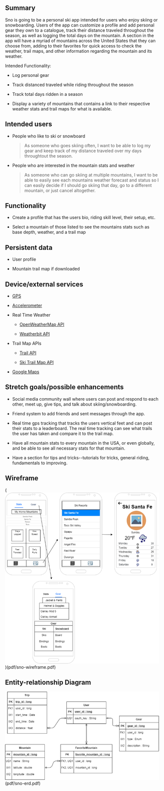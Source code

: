 ## Summary

Sno is going to be a personal ski app intended for users who enjoy skiing or snowboarding. Users of the app can customize a profile and add personal gear they own to a catalogue, track their distance traveled throughout the season, as well as logging the total days on the mountain. 
A section in the app will have a myriad of mountains across the United States that they can choose from, adding to their favorites for quick access to check the weather, trail maps, and other information regarding the mountain and its weather.

Intended Functionality:

  * Log personal gear
	
  * Track distanced traveled while riding throughout the season
	
  * Track total days ridden in a season
	
  * Display a variety of mountains that contains a link to their respective weather stats and trail maps for what is available.

## Intended users

* People who like to ski or snowboard

    > As someone who goes skiing often, I want to be able to log my gear and keep track of my distance traveled over my days throughtout the season.

* People who are interested in the mountain stats and weather

    > As someone who can go skiing at multiple mountains, I want to be able to easily see each mountains weather forecast and status so I can easily decide if I should go skiing that day, go to a different mountain, or just cancel altogether.

## Functionality

* Create a profile that has the users bio, riding skill level, their setup, etc.

* Select a mountain of those listed to see the mountains stats such as base depth, weather, and a trail map

## Persistent data

* User profile

* Mountain trail map if downloaded
    
## Device/external services

* <a href="https://developer.android.com/training/location">GPS</a>

* <a href="https://developer.android.com/guide/topics/sensors/sensors_overview">Accelerometer</a>

* Real Time Weather

    * <a href="https://rapidapi.com/community/api/open-weather-map">OpenWeatherMap API</a>
	
	* <a href="https://rapidapi.com/weatherbit/api/weather">Weatherbit API</a>
	
* Trail Map APIs
	
	* <a href="https://rapidapi.com/trailapi/api/trailapi">Trail API</a>

	* <a href="https://www.powderproject.com/data">Ski Trail Map API</a>

* <a href="https://cloud.google.com/maps-platform/products">Google Maps</a>

## Stretch goals/possible enhancements 

* Social media community wall where users can post and respond to each other, meet up, give tips, and talk about skiing/snowboarding.

* Friend system to add friends and sent messages through the app.

* Real time gps tracking that tracks the users vertical feet and can post their stats to a leaderboard. The real time tracking can see what trails the user has taken and compare it to the trail map.

* Have all mountain stats to every mountain in the USA, or even globally, and be able to see all necessary stats for that mountain.

* Have a section for tips and tricks--tutorials for tricks, general riding, fundamentals to improving.

## Wireframe

([![Sno Wireframe](img/sno-wireframe.png)](img/sno-wireframe.png))(pdf/sno-wireframe.pdf)

## Entity-relationship Diagram

[![Sno ERD](img/sno-erd.png)](img/sno-erd.png)(pdf/sno-erd.pdf)